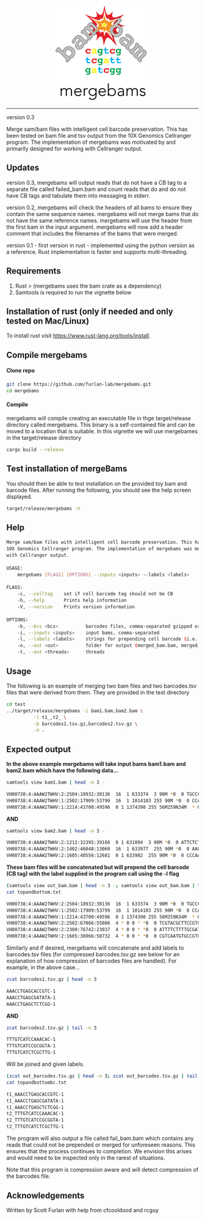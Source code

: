 <p align="center"><img src="mergebams.png" alt="" width="250"></a></p>
<hr>

version 0.3

Merge sam/bam files with intelligent cell barcode preservation.  This has been tested on bam file and tsv output from the 10X Genomics Cellranger program.  The implementation of mergebams was motivated by and primarily designed for working with Cellranger output.

## Updates

version 0.3, mergebams will output reads that do not have a CB tag to a separate file called failed_bam.bam and count reads that do and do not have CB tags and tabulate them into messaging in stderr.

version 0.2, mergebams will check the headers of all bams to ensure they contain the same sequence names.  mergebams will not merge bams that do not have the same reference names.  mergebams will use the header from the first bam in the input argument. mergebams will now add a header comment that includes the filenames of the bams that were merged.

version 0.1 - first version in rust - implemented using the python version as a reference. Rust implementation is faster and supports multi-threading.

## Requirements

1. Rust >  (mergebams uses the bam crate as a dependency)
2. Samtools is required to run the vignette below

## Installation of rust (only if needed and only tested on Mac/Linux)

To install rust visit https://www.rust-lang.org/tools/install.


## Compile mergebams

#### Clone repo 

```bash
git clone https://github.com/furlan-lab/mergebams.git
cd mergebams
```

#### Compile

mergebams will compile creating an executable file in thge target/release directory called mergebams.  This binary is a self-contained file and can be moved to a location that is suitable.  In this vignette we will use mergebames in the target/release directory

```bash
cargo build --release
```

## Test installation of mergeBams

You should then be able to test installation on the provided toy bam and barcode files.  After running the following, you should see the help screen displayed.

```bash
target/release/mergebams -h
```

## Help

```bash
Merge sam/bam files with intelligent cell barcode preservation. This has been tested on bam file and tsv output from the
10X Genomics Cellranger program. The implementation of mergebams was motivated by and primarily designed for working
with Cellranger output.

USAGE:
    mergebams [FLAGS] [OPTIONS] --inputs <inputs> --labels <labels>

FLAGS:
    -c, --celltag    set if cell barcode tag should not be CB
    -h, --help       Prints help information
    -V, --version    Prints version information

OPTIONS:
    -b, --bcs <bcs>          barcodes files, comma-separated gzipped or not
    -i, --inputs <inputs>    input bams, comma-separated
    -l, --labels <labels>    strings for prepending cell barcode (i.e. sample name), comma-separated
    -o, --out <out>          folder for output (merged_bam.bam, merged_bcs.tsv.gz)
    -t, --out <threads>      threads
```

## Usage

The following is an example of merging two bam files and two barcodes.tsv files that were derived from them.  They are provided in the test directory

```bash
cd test
../target/release/mergebams -i bam1.bam,bam2.bam \
          -l t1_,t2_ \
          -b barcodes1.tsv.gz,barcodes2.tsv.gz \
          -o .
```

## Expected output

**In the above example mergebams will take input bams bam1.bam and bam2.bam which have the following data...**

```bash
samtools view bam1.bam | head -n 3 -
```

```bash
VH00738:4:AAAW2TWHV:2:2504:18932:30136  16  1 633374  3 90M *0  0 TGCCCATCGTCCTAGAATTAATTCCCCTAAAAATCTTTGAAATAGGGCCCGTATTTACCCTATAGCACCCCCTCTACCCCCTCTAGAGCC  CCCCCCCCCCCCCCCCCCCCCCCCCCCCCCCCCCC;CCCCCCCCCCCCCCC;CCCCCCCCCCCCCCCCCCCCCCCCCCCCCCCCCCCCCC  NH:i:2  HI:i:1  AS:i:88 nM:i:0  RG:Z:ITS_D383_3:0:1:AAAW2TWHV:2 RE:A:I  xf:i:0  CR:Z:ATTGGACAGTCATGCT CY:Z:CCCCCCCCCCCCCCCC CB:Z:ATTGGACAGTCATGCT-1 UR:Z:CGGATCTGGT UY:Z:CCCCCCCCCC UB:Z:CGGATCTGGT
VH00738:4:AAAW2TWHV:1:2502:17909:53799  16  1 1014103 255 90M *0  0 CCAGCAGCGTCTGGCTGTCCACCCGAGCGGTGTGGCGCTGCAGGACAGGGTCCCCCTTGCCAGCCAGGGCCTGGGCCCCGGCAGCACGGT  CCCCCCCCC;CCCCCCCCCCCCCCCCCCCCCCCCCCCCCCCCCCCCCCCCCCCCCCCCCCCCCCCCCCCCCCCCCCCCCCCCCCCCCCCC  NH:i:1  HI:i:1  AS:i:88 nM:i:0  RG:Z:ITS_D383_3:0:1:AAAW2TWHV:1 TX:Z:ENST00000379389,+273,90M;ENST00000624652,+324,90M;ENST00000624697,+349,90M GX:Z:ENSG00000187608  GN:Z:ISG15  fx:Z:ENSG00000187608  RE:A:E  xf:i:25 CR:Z:TTTACTGAGTCGATAA CY:Z:CCCCCCCCCCCCCCCC CB:Z:TTTACTGAGTCGATAA-1 UR:Z:GCCTCTTCCG UY:Z:CCCCCCCCCC UB:Z:GCCTCTTCCG
VH00738:4:AAAW2TWHV:1:2214:43700:49596  0 1 1374390 255 56M259N34M  * 0 0 GGGCCCGCAGACCCGGCTGCCCAGCACTCCAGAGACGGGCCAAGGCGGGCGGCCGCCTGCCCAAGGAACGGCCCTCAACAGCTGGGAAGT  CCCCCCCCCCCCCCCCCCCCCCCCCCCCCCCCCC-CCCCCCCCCCCCCCCCCCCCCCCCCCCCCCCCCCCCCCCCCCCCC;CCCCCCCCC  NH:i:1  HI:i:1  AS:i:90 nM:i:0  RG:Z:ITS_D383_3:0:1:AAAW2TWHV:1 TX:Z:ENST00000321751,+147,90M;ENST00000338338,+394,90M;ENST00000338370,+419,90M;ENST00000378853,+229,90M  GX:Z:ENSG00000175756  GN:Z:AURKAIP1 fx:Z:ENSG00000175756  RE:A:E  xf:i:25CR:Z:ATCATGGCAGACGCTC  CY:Z:CCCCCCCCCCCCCCCC CB:Z:ATCATGGCAGACGCTC-1 UR:Z:GCATTATAGC UY:Z:CCCCCCCCCC UB:Z:GCATTATAGC
```

**AND**

```bash
samtools view bam2.bam | head -n 3 -
```

```bash
VH00738:4:AAAW2TWHV:2:1212:32395:39166  0 1 631094  3 90M *0  0 ATTCTCTACAAACCACAAAGACATTGGAACACTATACCTATTATTCGGCGCATGAGCTGGAGTCCTAGGCACAGCTCTAAGCCTCCTTAT  CCCCCCCCCCCCCCCCCC-CCCCCCCCCCCCCCCCCCCC;CCCCCCCCCCCCCCCCCCCCCCCCCCCCCCCCCCCCCCCCCCCCCCCCCC  NH:i:2  HI:i:1  AS:i:88 nM:i:0  RG:Z:ITS_D544_3:0:1:AAAW2TWHV:2 RE:A:I  xf:i:0  CR:Z:CCCAATCTCCTAAGTG CY:Z:CCCCCCCCCCCCCCCC CB:Z:CCCAATCTCCTAAGTG-1 UR:Z:TATATGTTTG UY:Z:CCCCCCCC;C UB:Z:TATATGTTTG
VH00738:4:AAAW2TWHV:2:1402:46048:13060  16  1 633977  255 90M *0  0 AACCACCCAACTATCTATAAACCTAGCCATGGCCATCCCCTTATGAGCGGGCGCAGTGATTATAGGCTTTCGCTCTAAGATTAAAAATGC  ;CCC-CC;CCC;;-CCC;C;C-CCCCCC;CCCC;C-CC;-;-C;;;CCC--C;CCCCCCCCCCC;C-CCC-C-CCCCCCCCCCCCCCCCC  NH:i:1  HI:i:1  AS:i:88 nM:i:0  RG:Z:ITS_D544_3:0:1:AAAW2TWHV:2 RE:A:I  xf:i:0  CR:Z:CATTCGCTCCTGCTTG CY:Z:CCCCCCCCC;CCCCCC CB:Z:CATTCGCTCCTGCTTG-1 UR:Z:TGTCATCAGA UY:Z:C--;CCCCCC UB:Z:TGTCATCAGA
VH00738:4:AAAW2TWHV:2:1605:40556:12681  0 1 633982  255 90M *0  0 CCCAACTATCTATAAACCTAGCCATGGCCATCCCCTTATGAGCGGGCGCAGTGATTATAGGCTTTCGCTCTAAGATTAAAAATGCCCTAG  -C;CCCCCCCCCCCCCCCCCCCCCCCCCCCCCCCCCCCCCCCCCCCCCCCCCCCCCCC;CCCCCCCCCCCCCCC;CCCCCCCCCCCC-CC  NH:i:1  HI:i:1  AS:i:88 nM:i:0  RG:Z:ITS_D544_3:0:1:AAAW2TWHV:2 RE:A:I  xf:i:0  CR:Z:CACATTTTCTTTAGGG CY:Z:CCCCCCCCCC;CCCCC CB:Z:CACATTTTCTTTAGGG-1 UR:Z:CTTAAACGGT UY:Z:CCC;CCCC-C UB:Z:CTTAAACGGT
```

**These bam files will be concatenated but will prepend the cell barcode (CB tag) with the label supplied in the program call using the -l flag**

```bash
(samtools view out_bam.bam | head -n 3 -; samtools view out_bam.bam | tail -n 3 -) > topandbottom.txt
cat topandbottom.txt
```

```bash
VH00738:4:AAAW2TWHV:2:2504:18932:30136  16  1 633374  3 90M *0  0 TGCCCATCGTCCTAGAATTAATTCCCCTAAAAATCTTTGAAATAGGGCCCGTATTTACCCTATAGCACCCCCTCTACCCCCTCTAGAGCC  CCCCCCCCCCCCCCCCCCCCCCCCCCCCCCCCCCC;CCCCCCCCCCCCCCC;CCCCCCCCCCCCCCCCCCCCCCCCCCCCCCCCCCCCCC  NH:i:2  HI:i:1  AS:i:88 nM:i:0  RG:Z:ITS_D383_3:0:1:AAAW2TWHV:2 RE:A:I  xf:i:0  CR:Z:ATTGGACAGTCATGCT CY:Z:CCCCCCCCCCCCCCCC UR:Z:CGGATCTGGT UY:Z:CCCCCCCCCC UB:Z:CGGATCTGGT CB:Z:t1_ATTGGACAGTCATGCT-1
VH00738:4:AAAW2TWHV:1:2502:17909:53799  16  1 1014103 255 90M *0  0 CCAGCAGCGTCTGGCTGTCCACCCGAGCGGTGTGGCGCTGCAGGACAGGGTCCCCCTTGCCAGCCAGGGCCTGGGCCCCGGCAGCACGGT  CCCCCCCCC;CCCCCCCCCCCCCCCCCCCCCCCCCCCCCCCCCCCCCCCCCCCCCCCCCCCCCCCCCCCCCCCCCCCCCCCCCCCCCCCC  NH:i:1  HI:i:1  AS:i:88 nM:i:0  RG:Z:ITS_D383_3:0:1:AAAW2TWHV:1 TX:Z:ENST00000379389,+273,90M;ENST00000624652,+324,90M;ENST00000624697,+349,90M GX:Z:ENSG00000187608  GN:Z:ISG15  fx:Z:ENSG00000187608  RE:A:E  xf:i:25 CR:Z:TTTACTGAGTCGATAA CY:Z:CCCCCCCCCCCCCCCC UR:Z:GCCTCTTCCG UY:Z:CCCCCCCCCC UB:Z:GCCTCTTCCG CB:Z:t1_TTTACTGAGTCGATAA-1
VH00738:4:AAAW2TWHV:1:2214:43700:49596  0 1 1374390 255 56M259N34M  * 0 0 GGGCCCGCAGACCCGGCTGCCCAGCACTCCAGAGACGGGCCAAGGCGGGCGGCCGCCTGCCCAAGGAACGGCCCTCAACAGCTGGGAAGT  CCCCCCCCCCCCCCCCCCCCCCCCCCCCCCCCCC-CCCCCCCCCCCCCCCCCCCCCCCCCCCCCCCCCCCCCCCCCCCCC;CCCCCCCCC  NH:i:1  HI:i:1  AS:i:90 nM:i:0  RG:Z:ITS_D383_3:0:1:AAAW2TWHV:1 TX:Z:ENST00000321751,+147,90M;ENST00000338338,+394,90M;ENST00000338370,+419,90M;ENST00000378853,+229,90M  GX:Z:ENSG00000175756  GN:Z:AURKAIP1 fx:Z:ENSG00000175756  RE:A:E  xf:i:25CR:Z:ATCATGGCAGACGCTC  CY:Z:CCCCCCCCCCCCCCCC UR:Z:GCATTATAGC UY:Z:CCCCCCCCCCUB:Z:GCATTATAGC  CB:Z:t1_ATCATGGCAGACGCTC-1
VH00738:4:AAAW2TWHV:2:2502:67066:55086  4 * 0 0 * *0  0 TCGTACGCTTCCGTGTTCCTCATTAAAGGCCGAGCCCATATAAGAAATATTAGACAGACGTTGTGAGATGTTCAGATCGGAAGAGCGTCG  CCCCCCCCCCCCCCCCCCCCCCCCCCCCCCCCCCCCCCCCCCCCCCCCCCCCCCCCCCCCCCCCCCCCCCCCCCCCCCCCCCCCCCCCCC  RG:Z:ITS_D544_3:1:1:AAAW2TWHV:2fr:Z:CCGTGTTCCTCATTA fq:Z:CCCCCCCCCCCCCCC  fb:Z:CCGTGTTCCTCATTA  fx:Z:CD71 xf:i:24 CR:Z:GAACATCTCACAACGT CY:Z:CCCCCCCCCCCCCCCC UR:Z:CTGTCTAATGUY:Z:CCCCCCCCCC  UB:Z:CTGTCTAATG CB:Z:t2_GAACATCTCACAACGT-1
VH00738:4:AAAW2TWHV:2:2309:76742:23037  4 * 0 0 * *0  0 ATTTTCTTTTGCGATGGTAGATTATGGTAAGTGGCCCATATAAGAAAATTCGGACATGAAGTTAGACGCAAAGAGATCGGAAGAGCGTCG  CCCCCCCC;C;-CCCCCCCCCCCCCCCCCCCCCCCCCCCCCCCCCCCCC;CC;CCCCCCCCCCCC;CCCCC;CCCCCCCCCCCCCCCCCC  RG:Z:ITS_D544_3:1:1:AAAW2TWHV:2fr:Z:GCGATGGTAGATTAT fq:Z:;-CCCCCCCCCCCCC  fb:Z:GCGATGGTAGATTAT  fx:Z:CXCR3  xf:i:24 CR:Z:CTTTGCGTCTAACTTC CY:Z:CCCCC-CC;CCC;CCC UR:Z:ATGTCCGAATUY:Z:CC;C-CCCC-  UB:Z:ATGTCCGAAT CB:Z:t2_CTTTGCGTCTAACTTC-1
VH00738:4:AAAW2TWHV:2:1605:38966:50732  4 * 0 0 * *0  0 CGTCAATGTGCCGTGTTCCTCATTATAAGGGCCCCCCATATAAGAAATATTTGGTGGACACTCAGACGAATGGAGATCGGAAGAGCGTCG  CCCCC;CCCCCCCCCCCCCCCCCCCCCCCCCCCCCCCCCCCC;CCCCC;CCCCCCCCCCCCCCCCCCCCCCCCCCCCCCCCCCCCCCCCC  RG:Z:ITS_D544_3:1:1:AAAW2TWHV:2fr:Z:CCGTGTTCCTCATTA fq:Z:CCCCCCCCCCCCCCC  fb:Z:CCGTGTTCCTCATTA  fx:Z:CD71 xf:i:24 CR:Z:CCATTCGTCTGAGTGT CY:Z:CCCCCCCCCCCCC;CC UR:Z:CCACCAAATAUY:Z:CCCCCCCCCC  UB:Z:CCACCAAATA CB:Z:t2_CCATTCGTCTGAGTGT-1
```

Similarly and if desired, mergebams will concatenate and add labels to barcodes.tsv files (for compressed barcodes.tsv.gz see below for an explanation of how compression of barcodes files are handled).  For example, in the above case...


```bash
zcat barcodes1.tsv.gz | head -n 3
```

```bash
AAACCTGAGCACCGTC-1
AAACCTGAGCGATATA-1
AAACCTGAGCTCTCGG-1
```

**AND**

```bash
zcat barcodes2.tsv.gz | tail -n 3
```

```bash
TTTGTCATCCAAACAC-1
TTTGTCATCCGCGGTA-1
TTTGTCATCTCGCTTG-1
```

Will be joined and given labels.

```bash
(zcat out_barcodes.tsv.gz | head -n 3; zcat out_barcodes.tsv.gz | tail -n 3 ) > topandbottombc.txt
cat topandbottombc.txt
```

```bash
t1_AAACCTGAGCACCGTC-1
t1_AAACCTGAGCGATATA-1
t1_AAACCTGAGCTCTCGG-1
t2_TTTGTCATCCAAACAC-1
t2_TTTGTCATCCGCGGTA-1
t2_TTTGTCATCTCGCTTG-1
```

The program will also output a file called fail_bam.bam which contains any reads that could not be prepended or merged for unforeseen reasons.  This ensures that the process continues to completion.  We envision this arises and would need to be inspected only in the rarest of situations.

Note that this program is compression aware and will detect compression of the barcodes file.  



## Acknowledgements

Written by Scott Furlan with help from cfcooldood and rcguy
